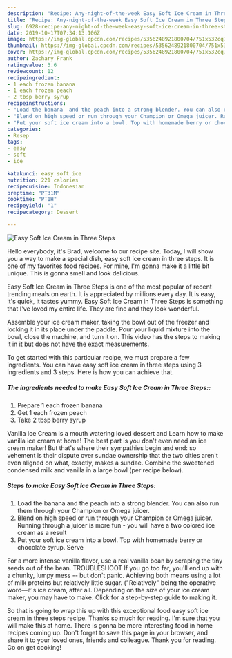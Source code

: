 ```yaml
---
description: "Recipe: Any-night-of-the-week Easy Soft Ice Cream in Three Steps"
title: "Recipe: Any-night-of-the-week Easy Soft Ice Cream in Three Steps"
slug: 6928-recipe-any-night-of-the-week-easy-soft-ice-cream-in-three-steps
date: 2019-10-17T07:34:13.106Z
image: https://img-global.cpcdn.com/recipes/5356248921800704/751x532cq70/easy-soft-ice-cream-in-three-steps-recipe-main-photo.jpg
thumbnail: https://img-global.cpcdn.com/recipes/5356248921800704/751x532cq70/easy-soft-ice-cream-in-three-steps-recipe-main-photo.jpg
cover: https://img-global.cpcdn.com/recipes/5356248921800704/751x532cq70/easy-soft-ice-cream-in-three-steps-recipe-main-photo.jpg
author: Zachary Frank
ratingvalue: 3.6
reviewcount: 12
recipeingredient:
- 1 each frozen banana
- 1 each frozen peach
- 2 tbsp berry syrup
recipeinstructions:
- "Load the banana  and the peach into a strong blender. You can also run them through your Champion or Omega juicer."
- "Blend on high speed or run through your Champion or Omega juicer. Running through a juicer is more fun - you will have a two colored ice cream as a result"
- "Put your soft ice cream into a bowl. Top with homemade berry or chocolate syrup. Serve"
categories:
- Resep
tags:
- easy
- soft
- ice

katakunci: easy soft ice
nutrition: 221 calories
recipecuisine: Indonesian
preptime: "PT31M"
cooktime: "PT1H"
recipeyield: "1"
recipecategory: Dessert

---
```



![Easy Soft Ice Cream in Three Steps](https://img-global.cpcdn.com/recipes/5356248921800704/751x532cq70/easy-soft-ice-cream-in-three-steps-recipe-main-photo.jpg)

Hello everybody, it's Brad, welcome to our recipe site. Today, I will show you a way to make a special dish, easy soft ice cream in three steps. It is one of my favorites food recipes. For mine, I'm gonna make it a little bit unique. This is gonna smell and look delicious.

Easy Soft Ice Cream in Three Steps is one of the most popular of recent trending meals on earth. It is appreciated by millions every day. It is easy, it's quick, it tastes yummy. Easy Soft Ice Cream in Three Steps is something that I've loved my entire life. They are fine and they look wonderful.

Assemble your ice cream maker, taking the bowl out of the freezer and locking it in its place under the paddle. Pour your liquid mixture into the bowl, close the machine, and turn it on. This video has the steps to making it in it but does not have the exact measurements.


To get started with this particular recipe, we must prepare a few ingredients. You can have easy soft ice cream in three steps using 3 ingredients and 3 steps. Here is how you can achieve that.

##### The ingredients needed to make Easy Soft Ice Cream in Three Steps::

1. Prepare 1 each frozen banana
1. Get 1 each frozen peach
1. Take 2 tbsp berry syrup


Vanilla Ice Cream is a mouth watering loved dessert and Learn how to make vanilla ice cream at home! The best part is you don&#39;t even need an ice cream maker! But that&#39;s where their sympathies begin and end: so vehement is their dispute over sundae ownership that the two cities aren&#39;t even aligned on what, exactly, makes a sundae. Combine the sweetened condensed milk and vanilla in a large bowl (per recipe below). 

##### Steps to make Easy Soft Ice Cream in Three Steps:

1. Load the banana  and the peach into a strong blender. You can also run them through your Champion or Omega juicer.
1. Blend on high speed or run through your Champion or Omega juicer. Running through a juicer is more fun - you will have a two colored ice cream as a result
1. Put your soft ice cream into a bowl. Top with homemade berry or chocolate syrup. Serve


For a more intense vanilla flavor, use a real vanilla bean by scraping the tiny seeds out of the bean. TROUBLESHOOT If you go too far, you&#39;ll end up with a chunky, lumpy mess -- but don&#39;t panic. Achieving both means using a lot of milk proteins but relatively little sugar. (&#34;Relatively&#34; being the operative word—it&#39;s ice cream, after all. Depending on the size of your ice cream maker, you may have to make. Click for a step-by-step guide to making it. 

So that is going to wrap this up with this exceptional food easy soft ice cream in three steps recipe. Thanks so much for reading. I'm sure that you will make this at home. There is gonna be more interesting food in home recipes coming up. Don't forget to save this page in your browser, and share it to your loved ones, friends and colleague. Thank you for reading. Go on get cooking!
